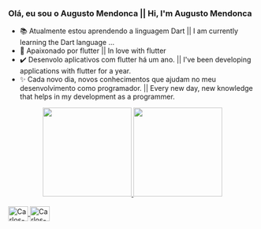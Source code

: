 ### Olá, eu sou o Augusto Mendonca ||  Hi, I'm Augusto Mendonca

- 📚 Atualmente estou aprendendo a linguagem Dart || I am currently learning the Dart language ...
- 🍃 Apaixonado por flutter || In love with flutter
- ✔️ Desenvolo aplicativos com flutter há um ano. || I've been developing applications with flutter for a year.
- ✨ Cada novo dia, novos conhecimentos que ajudam no meu desenvolvimento como programador. || Every new day, new knowledge that helps in my development as a programmer.


<div align="center">
  <a href="https://github.com/Titoomf">
  <img height="180em" src="https://github-readme-stats.vercel.app/api?username=Titoomf&show_icons=true&theme=dark&include_all_commits=true&count_private=true"/>
  <img height="180em" src="https://github-readme-stats.vercel.app/api/top-langs/?username=Titoomf&layout=compact&langs_count=7&theme=dark"/>
</div>
  
  <div style="display: inline_block"><br>
  <img align="center" alt="Carlos-Dart" height="30" width="40" src="https://cdn.jsdelivr.net/gh/devicons/devicon/icons/dart/dart-original.svg">
  <img align="center" alt="Carlos-Flutter" height="30" width="40" src="https://cdn.jsdelivr.net/gh/devicons/devicon/icons/flutter/flutter-original.svg">
  
</div>
